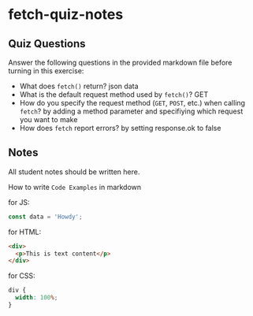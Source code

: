 # fetch-quiz-notes

## Quiz Questions

Answer the following questions in the provided markdown file before turning in this exercise:

- What does `fetch()` return?
  json data
- What is the default request method used by `fetch()`?
  GET
- How do you specify the request method (`GET`, `POST`, etc.) when calling `fetch`?
  by adding a method parameter and specifiying which request you want to make
- How does `fetch` report errors?
  by setting response.ok to false

## Notes

All student notes should be written here.

How to write `Code Examples` in markdown

for JS:

```javascript
const data = 'Howdy';
```

for HTML:

```html
<div>
  <p>This is text content</p>
</div>
```

for CSS:

```css
div {
  width: 100%;
}
```
